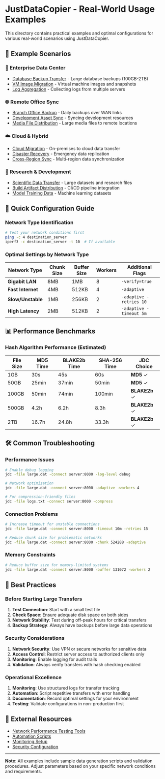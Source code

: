 # JustDataCopier - Real-World Usage Examples

This directory contains practical examples and optimal configurations for various real-world scenarios using JustDataCopier.

## 📁 Example Scenarios

### 🏢 **Enterprise Data Center**
- [Database Backup Transfer](./database-backup/README.md) - Large database backups (100GB-2TB)
- [VM Image Migration](./vm-migration/README.md) - Virtual machine images and snapshots
- [Log Aggregation](./log-aggregation/README.md) - Collecting logs from multiple servers

### 🌐 **Remote Office Sync**
- [Branch Office Backup](./branch-office/README.md) - Daily backups over WAN links
- [Development Asset Sync](./dev-assets/README.md) - Syncing development resources
- [Media File Distribution](./media-distribution/README.md) - Large media files to remote locations

### ☁️ **Cloud & Hybrid**
- [Cloud Migration](./cloud-migration/README.md) - On-premises to cloud data transfer
- [Disaster Recovery](./disaster-recovery/README.md) - Emergency data replication
- [Cross-Region Sync](./cross-region/README.md) - Multi-region data synchronization

### 🔬 **Research & Development**
- [Scientific Data Transfer](./scientific-data/README.md) - Large datasets and research files
- [Build Artifact Distribution](./build-artifacts/README.md) - CI/CD pipeline integration
- [Model Training Data](./ml-datasets/README.md) - Machine learning datasets

## 🚀 Quick Configuration Guide

### Network Type Identification
```bash
# Test your network conditions first
ping -c 4 destination_server
iperf3 -c destination_server -t 10  # If available
```

### Optimal Settings by Network Type

| Network Type | Chunk Size | Buffer Size | Workers | Additional Flags |
|--------------|------------|-------------|---------|------------------|
| **Gigabit LAN** | 8MB | 1MB | 8 | `-verify=true` |
| **Fast Internet** | 4MB | 512KB | 4 | `-adaptive` |
| **Slow/Unstable** | 1MB | 256KB | 2 | `-adaptive -retries 10` |
| **High Latency** | 2MB | 512KB | 2 | `-adaptive -timeout 5m` |

## 📊 Performance Benchmarks

### Hash Algorithm Performance (Estimated)
| File Size | MD5 Time | BLAKE2b Time | SHA-256 Time | JDC Choice |
|-----------|----------|--------------|--------------|------------|
| 1GB | 30s | 45s | 60s | **MD5** ✓ |
| 50GB | 25min | 37min | 50min | **MD5** ✓ |
| 100GB | 50min | 74min | 100min | **BLAKE2b** ✓ |
| 500GB | 4.2h | 6.2h | 8.3h | **BLAKE2b** ✓ |
| 2TB | 16.7h | 24.8h | 33.3h | **BLAKE2b** ✓ |

## 🛠️ Common Troubleshooting

### Performance Issues
```bash
# Enable debug logging
jdc -file large.dat -connect server:8000 -log-level debug

# Network optimization
jdc -file large.dat -connect server:8000 -adaptive -workers 4

# For compression-friendly files
jdc -file logs.txt -connect server:8000 -compress
```

### Connection Problems
```bash
# Increase timeout for unstable connections
jdc -file large.dat -connect server:8000 -timeout 10m -retries 15

# Reduce chunk size for problematic networks
jdc -file large.dat -connect server:8000 -chunk 524288 -adaptive
```

### Memory Constraints
```bash
# Reduce buffer size for memory-limited systems
jdc -file large.dat -connect server:8000 -buffer 131072 -workers 2
```

## 📖 Best Practices

### Before Starting Large Transfers
1. **Test Connection**: Start with a small test file
2. **Check Space**: Ensure adequate disk space on both sides
3. **Network Stability**: Test during off-peak hours for critical transfers
4. **Backup Strategy**: Always have backups before large data operations

### Security Considerations
1. **Network Security**: Use VPN or secure networks for sensitive data
2. **Access Control**: Restrict server access to authorized clients only
3. **Monitoring**: Enable logging for audit trails
4. **Validation**: Always verify transfers with hash checking enabled

### Operational Excellence
1. **Monitoring**: Use structured logs for transfer tracking
2. **Automation**: Script repetitive transfers with error handling
3. **Documentation**: Record optimal settings for your environment
4. **Testing**: Validate configurations in non-production first

## 🔗 External Resources

- [Network Performance Testing Tools](./tools/network-testing.md)
- [Automation Scripts](./scripts/README.md)
- [Monitoring Setup](./monitoring/README.md)
- [Security Configuration](./security/README.md)

---

**Note**: All examples include sample data generation scripts and validation procedures. Adjust parameters based on your specific network conditions and requirements.
